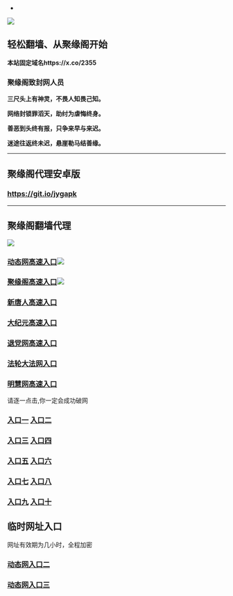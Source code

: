* 
![](https://raw.githubusercontent.com/hao369/a/master/j.jpg)



## 轻松翻墙、从聚缘阁开始

**本站固定域名https://x.co/2355**

### 聚缘阁致封网人员

**三尺头上有神灵，不畏人知畏己知。**

**网络封锁罪滔天，助纣为虐悔终身。**

**善恶到头终有报，只争来早与来迟。**

**迷途往返终未迟，悬崖勒马结善缘。**

***



##  聚缘阁代理安卓版

### https://git.io/jygapk


***



## 聚缘阁翻墙代理 

![](https://raw.githubusercontent.com/hao369/a/master/wx2.jpg)

### [动态网高速入口](https://7vhayuv0d7.execute-api.ap-southeast-1.amazonaws.com/99a/?id=2)![](https://raw.githubusercontent.com/hao369/a/master/jygdl.gif)

### [聚缘阁高速入口](https://19kc3hh2ec.execute-api.ap-northeast-2.amazonaws.com/re)![](https://raw.githubusercontent.com/hao369/a/master/jyg.gif)

### [新唐人高速入口](https://7vhayuv0d7.execute-api.ap-southeast-1.amazonaws.com/99a/?id=5)

### [大纪元高速入口](https://7vhayuv0d7.execute-api.ap-southeast-1.amazonaws.com/99a/?id=7)

### [退党网高速入口](https://7vhayuv0d7.execute-api.ap-southeast-1.amazonaws.com/99a/?id=8)

### [法轮大法网入口](https://7vhayuv0d7.execute-api.ap-southeast-1.amazonaws.com/99a/?id=15)

### [明慧网高速入口](https://7vhayuv0d7.execute-api.ap-southeast-1.amazonaws.com/99a/?id=3)
请逐一点击,你一定会成功破网

### **[入口一](http://x.co/2244)** **[入口二](http://x.co/3824)**


### **[入口三](https://s3.eu-central-1.amazonaws.com/jyg3/index.html)**  **[入口四](https://s3-ap-southeast-1.amazonaws.com/jyg4/index.html)**

### **[入口五](https://s3.ap-south-1.amazonaws.com/jyg5/index.html)**  **[入口六](https://s3-us-west-1.amazonaws.com/jyg6/index.html)**


###  **[入口七](https://s3-us-west-2.amazonaws.com/jyg7/index.html)**  **[入口八](https://s3-eu-west-1.amazonaws.com/jyg8/index.html)**


###  **[入口九](https://s3-ap-northeast-1.amazonaws.com/jyg9/index.html)**  **[入口十](https://s3.amazonaws.com/dtw/index.html)**



## 临时网址入口 

网址有效期为几小时，全程加密

### [动态网入口二](https://x.co/ddg)

### [动态网入口三](https://x.co/ddf)



